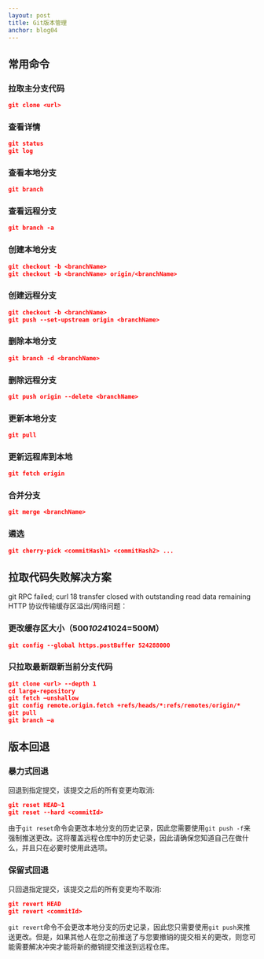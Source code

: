 ```yaml
---
layout: post
title: Git版本管理
anchor: blog04
---
```


## 常用命令

### 拉取主分支代码

```json
git clone <url>
```

### 查看详情

```json
git status
git log
```

### 查看本地分支

```json
git branch
```

### 查看远程分支

```json
git branch -a
```

### 创建本地分支

```json
git checkout -b <branchName>
git checkout -b <branchName> origin/<branchName>
```

### 创建远程分支

```json
git checkout -b <branchName>
git push --set-upstream origin <branchName>
```

### 删除本地分支

```json
git branch -d <branchName>
```

### 删除远程分支

```json
git push origin --delete <branchName>
```

### 更新本地分支

```json
git pull
```

### 更新远程库到本地

```json
git fetch origin
```

### 合并分支

```json
git merge <branchName>
```

### 遴选

```json
git cherry-pick <commitHash1> <commitHash2> ...
```

## 拉取代码失败解决方案

git RPC failed; curl 18 transfer closed with outstanding read data remaining
HTTP 协议传输缓存区溢出/网络问题：

### 更改缓存区大小（500*1024*1024=500M）

```json
git config --global https.postBuffer 524288000
```

### 只拉取最新跟新当前分支代码

```json
git clone <url> --depth 1
cd large-repository
git fetch –unshallow
git config remote.origin.fetch +refs/heads/*:refs/remotes/origin/*
git pull
git branch –a
```

## 版本回退

### 暴力式回退

回退到指定提交，该提交之后的所有变更均取消:

```json
git reset HEAD~1
git reset --hard <commitId>
```

由于`git reset`命令会更改本地分支的历史记录，因此您需要使用`git push -f`来强制推送更改。这将覆盖远程仓库中的历史记录，因此请确保您知道自己在做什么，并且只在必要时使用此选项。

### 保留式回退

只回退指定提交，该提交之后的所有变更均不取消:

```json
git revert HEAD
git revert <commitId>
```

`git revert`命令不会更改本地分支的历史记录，因此您只需要使用`git push`来推送更改。但是，如果其他人在您之前推送了与您要撤销的提交相关的更改，则您可能需要解决冲突才能将新的撤销提交推送到远程仓库。
